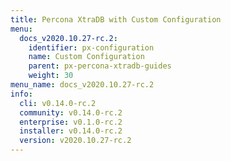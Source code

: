 ```yaml
---
title: Percona XtraDB with Custom Configuration
menu:
  docs_v2020.10.27-rc.2:
    identifier: px-configuration
    name: Custom Configuration
    parent: px-percona-xtradb-guides
    weight: 30
menu_name: docs_v2020.10.27-rc.2
info:
  cli: v0.14.0-rc.2
  community: v0.14.0-rc.2
  enterprise: v0.1.0-rc.2
  installer: v0.14.0-rc.2
  version: v2020.10.27-rc.2
---
```


